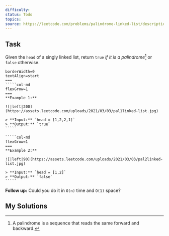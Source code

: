 ```yaml
---
difficulty: 
status: Todo
topics: 
source: https://leetcode.com/problems/palindrome-linked-list/description/
---
```

## Task
Given the `head` of a singly linked list, return `true` <i class="default">if it is a palindrome</i>[^1] or `false` otherwise.

``````col
borderWidth=0
textAlign=start
===
`````col-md
flexGrow=1
===
**Example 1:**

![|left|200](https://assets.leetcode.com/uploads/2021/03/03/pal1linked-list.jpg)

> **Input:** `head = [1,2,2,1]`
> **Output:** `true`
`````

`````col-md
flexGrow=1
===
**Example 2:**

![|left|90](https://assets.leetcode.com/uploads/2021/03/03/pal2linked-list.jpg)

> **Input:** `head = [1,2]`
> **Output:** `false`
`````
``````


**Follow up:** Could you do it in `O(n)` time and `O(1)` space?
## My Solutions


[^1]: A palindrome is a sequence that reads the same forward and backward.